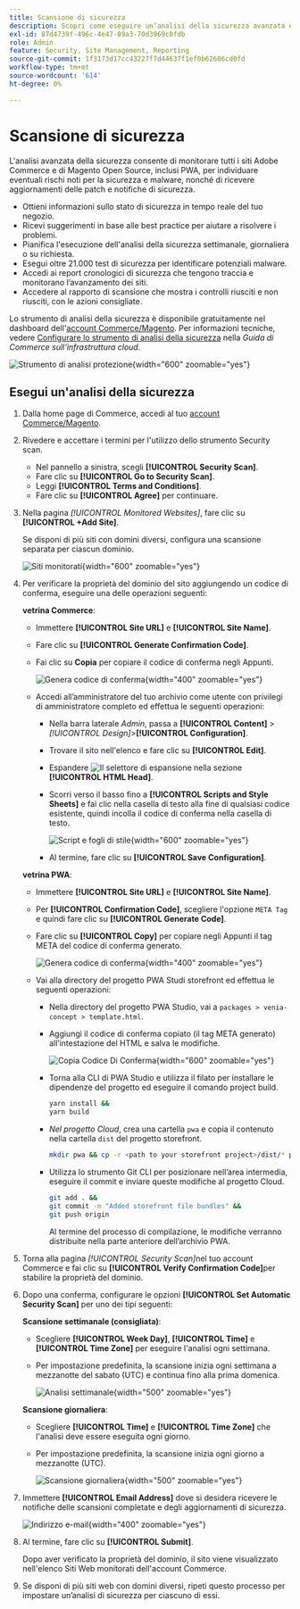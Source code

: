 ```yaml
---
title: Scansione di sicurezza
description: Scopri come eseguire un’analisi della sicurezza avanzata e monitorare ciascuno dei siti Adobe Commerce e di Magento Open Source.
exl-id: 87d4739f-496c-4e47-89a3-70d3969c0fdb
role: Admin
feature: Security, Site Management, Reporting
source-git-commit: 1f3173d17cc43227f7d44637f1ef0b62606cd0fd
workflow-type: tm+mt
source-wordcount: '614'
ht-degree: 0%

---
```


# Scansione di sicurezza

L&#39;analisi avanzata della sicurezza consente di monitorare tutti i siti Adobe Commerce e di Magento Open Source, inclusi PWA, per individuare eventuali rischi noti per la sicurezza e malware, nonché di ricevere aggiornamenti delle patch e notifiche di sicurezza.

- Ottieni informazioni sullo stato di sicurezza in tempo reale del tuo negozio.
- Ricevi suggerimenti in base alle best practice per aiutare a risolvere i problemi.
- Pianifica l&#39;esecuzione dell&#39;analisi della sicurezza settimanale, giornaliera o su richiesta.
- Esegui oltre 21.000 test di sicurezza per identificare potenziali malware.
- Accedi ai report cronologici di sicurezza che tengono traccia e monitorano l’avanzamento dei siti.
- Accedere al rapporto di scansione che mostra i controlli riusciti e non riusciti, con le azioni consigliate.

Lo strumento di analisi della sicurezza è disponibile gratuitamente nel dashboard dell&#39;[account Commerce/Magento](../getting-started/commerce-account-create.md). Per informazioni tecniche, vedere [Configurare lo strumento di analisi della sicurezza](https://experienceleague.adobe.com/docs/commerce-cloud-service/user-guide/launch/overview.html?lang=it#set-up-the-security-scan-tool) nella _Guida di Commerce sull&#39;infrastruttura cloud_.

![Strumento di analisi protezione](./assets/magento-security-scan.png){width="600" zoomable="yes"}

## Esegui un&#39;analisi della sicurezza

1. Dalla home page di Commerce, accedi al tuo [account Commerce/Magento](../getting-started/commerce-account-create.md).

1. Rivedere e accettare i termini per l&#39;utilizzo dello strumento Security scan.

   - Nel pannello a sinistra, scegli **[!UICONTROL Security Scan]**.
   - Fare clic su **[!UICONTROL Go to Security Scan]**.
   - Leggi **[!UICONTROL Terms and Conditions]**.
   - Fare clic su **[!UICONTROL Agree]** per continuare.

1. Nella pagina _[!UICONTROL Monitored Websites]_, fare clic su **[!UICONTROL +Add Site]**.

   Se disponi di più siti con domini diversi, configura una scansione separata per ciascun dominio.

   ![Siti monitorati](./assets/monitored-website.png){width="600" zoomable="yes"}

1. Per verificare la proprietà del dominio del sito aggiungendo un codice di conferma, eseguire una delle operazioni seguenti:

   **vetrina Commerce**:

   - Immettere **[!UICONTROL Site URL]** e **[!UICONTROL Site Name]**.
   - Fare clic su **[!UICONTROL Generate Confirmation Code]**.
   - Fai clic su **Copia** per copiare il codice di conferma negli Appunti.

     ![Genera codice di conferma](./assets/scan-site1.png){width="400" zoomable="yes"}

   - Accedi all’amministratore del tuo archivio come utente con privilegi di amministratore completo ed effettua le seguenti operazioni:

      - Nella barra laterale _Admin_, passa a **[!UICONTROL Content]** > _[!UICONTROL Design]_>**[!UICONTROL Configuration]**.
      - Trovare il sito nell&#39;elenco e fare clic su **[!UICONTROL Edit]**.
      - Espandere ![Il selettore di espansione](../assets/icon-display-expand.png) nella sezione **[!UICONTROL HTML Head]**.
      - Scorri verso il basso fino a **[!UICONTROL Scripts and Style Sheets]** e fai clic nella casella di testo alla fine di qualsiasi codice esistente, quindi incolla il codice di conferma nella casella di testo.

        ![Script e fogli di stile](./assets/scan-paste-code.png){width="600" zoomable="yes"}

      - Al termine, fare clic su **[!UICONTROL Save Configuration]**.

   **vetrina PWA**:

   - Immettere **[!UICONTROL Site URL]** e **[!UICONTROL Site Name]**.

   - Per **[!UICONTROL Confirmation Code]**, scegliere l&#39;opzione `META Tag` e quindi fare clic su **[!UICONTROL Generate Code]**.

   - Fare clic su **[!UICONTROL Copy]** per copiare negli Appunti il tag META del codice di conferma generato.

     ![Genera codice di conferma](./assets/scan-site2.png){width="400" zoomable="yes"}

   - Vai alla directory del progetto PWA Studi storefront ed effettua le seguenti operazioni:

      - Nella directory del progetto PWA Studio, vai a `packages > venia-concept > template.html`.
      - Aggiungi il codice di conferma copiato (il tag META generato) all’intestazione del HTML e salva le modifiche.

        ![Copia Codice Di Conferma](./assets/code-pwa.png){width="600" zoomable="yes"}

      - Torna alla CLI di PWA Studio e utilizza il filato per installare le dipendenze del progetto ed eseguire il comando project build.

        ```sh
        yarn install &&
        yarn build
        ```

      - *Nel progetto Cloud*, crea una cartella `pwa` e copia il contenuto nella cartella `dist` del progetto storefront.

        ```sh
        mkdir pwa && cp -r <path to your storefront project>/dist/* pwa
        ```

      - Utilizza lo strumento Git CLI per posizionare nell’area intermedia, eseguire il commit e inviare queste modifiche al progetto Cloud.

        ```sh
        git add . &&
        git commit -m "Added storefront file bundles" &&
        git push origin
        ```

        Al termine del processo di compilazione, le modifiche verranno distribuite nella parte anteriore dell’archivio PWA.

1. Torna alla pagina _[!UICONTROL Security Scan]_&#x200B;nel tuo account Commerce e fai clic su **[!UICONTROL Verify Confirmation Code]**&#x200B;per stabilire la proprietà del dominio.

1. Dopo una conferma, configurare le opzioni **[!UICONTROL Set Automatic Security Scan]** per uno dei tipi seguenti:

   **Scansione settimanale (consigliata)**:

   - Scegliere **[!UICONTROL Week Day]**, **[!UICONTROL Time]** e **[!UICONTROL Time Zone]** per eseguire l&#39;analisi ogni settimana.
   - Per impostazione predefinita, la scansione inizia ogni settimana a mezzanotte del sabato (UTC) e continua fino alla prima domenica.

     ![Analisi settimanale](./assets/scan-weekly.png){width="500" zoomable="yes"}

   **Scansione giornaliera**:

   - Scegliere **[!UICONTROL Time]** e **[!UICONTROL Time Zone]** che l&#39;analisi deve essere eseguita ogni giorno.
   - Per impostazione predefinita, la scansione inizia ogni giorno a mezzanotte (UTC).

     ![Scansione giornaliera](./assets/scan-daily.png){width="500" zoomable="yes"}

1. Immettere **[!UICONTROL Email Address]** dove si desidera ricevere le notifiche delle scansioni completate e degli aggiornamenti di sicurezza.

   ![Indirizzo e-mail](./assets/scan-notification-email.png){width="400" zoomable="yes"}

1. Al termine, fare clic su **[!UICONTROL Submit]**.

   Dopo aver verificato la proprietà del dominio, il sito viene visualizzato nell&#39;elenco Siti Web monitorati dell&#39;account Commerce.

1. Se disponi di più siti web con domini diversi, ripeti questo processo per impostare un’analisi di sicurezza per ciascuno di essi.
